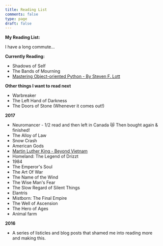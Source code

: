 ```yaml
---
title: Reading List
comments: false
type: page
draft: false
---
```


**My Reading List:**

I have a long commute...

**Currently Reading:**

- Shadows of Self
- The Bands of Mourning
- <a href="https://www.packtpub.com/mapt/book/application_development/9781783280971">Mastering Object-oriented Python - By Steven F. Lott</a>

**Other things I want to read next**

- Warbreaker
- The Left Hand of Darkness
- The Doors of Stone (Whenever it comes out!)

**2017**

- Neuromancer - 1/2 read and then left in Canada 😿 Then bought again & finished!
- The Alloy of Law
- Snow Crash
- American Gods
- [Martin Luther King - Beyond Vietnam](http://kingencyclopedia.stanford.edu/encyclopedia/documentsentry/doc_beyond_vietnam/)
- Homeland: The Legend of Drizzt
- 1984
- The Emperor's Soul
- The Art Of War
- The Name of the Wind
- The Wise Man's Fear
- The Slow Regard of Silent Things
- Elantris
- Mistborn: The Final Empire
- The Well of Ascension
- The Hero of Ages
- Animal farm

**2016**

- A series of listicles and blog posts that shamed me into reading more and making this.
